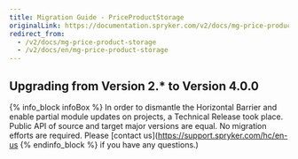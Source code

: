 ```yaml
---
title: Migration Guide - PriceProductStorage
originalLink: https://documentation.spryker.com/v2/docs/mg-price-product-storage
redirect_from:
  - /v2/docs/mg-price-product-storage
  - /v2/docs/en/mg-price-product-storage
---
```


## Upgrading from Version 2.* to Version 4.0.0
{% info_block infoBox %}
In order to dismantle the Horizontal Barrier and enable partial module updates on projects, a Technical Release took place. Public API of source and target major versions are equal. No migration efforts are required. Please [contact us](https://support.spryker.com/hc/en-us
{% endinfo_block %} if you have any questions.)
